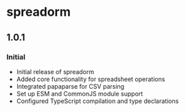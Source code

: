 # spreadorm

## 1.0.1

### Initial

- Initial release of spreadorm
- Added core functionality for spreadsheet operations
- Integrated papaparse for CSV parsing
- Set up ESM and CommonJS module support
- Configured TypeScript compilation and type declarations
